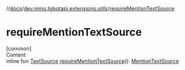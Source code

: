 //[docs](../../index.md)/[dev.inmo.tgbotapi.extensions.utils](index.md)/[requireMentionTextSource](require-mention-text-source.md)



# requireMentionTextSource  
[common]  
Content  
inline fun [TextSource](../dev.inmo.tgbotapi.CommonAbstracts/-text-source/index.md).[requireMentionTextSource](require-mention-text-source.md)(): [MentionTextSource](../dev.inmo.tgbotapi.types.MessageEntity.textsources/-mention-text-source/index.md)  



